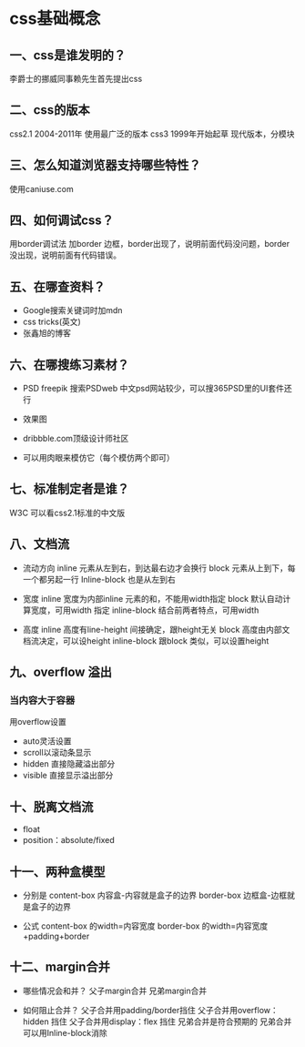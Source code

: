 # css基础概念

## 一、css是谁发明的？

李爵士的挪威同事赖先生首先提出css

## 二、css的版本

css2.1 2004-2011年 使用最广泛的版本
css3 1999年开始起草 现代版本，分模块

## 三、怎么知道浏览器支持哪些特性？

使用caniuse.com

## 四、如何调试css？

用border调试法
加border 边框，border出现了，说明前面代码没问题，border没出现，说明前面有代码错误。

## 五、在哪查资料？

* Google搜索关键词时加mdn
* css tricks(英文)
* 张鑫旭的博客

## 六、在哪搜练习素材？

* PSD
freepik 搜索PSDweb
中文psd网站较少，可以搜365PSD里的UI套件还行

* 效果图
* dribbble.com顶级设计师社区
* 可以用肉眼来模仿它（每个模仿两个即可）

## 七、标准制定者是谁？

W3C 可以看css2.1标准的中文版

## 八、文档流

* 流动方向
inline 元素从左到右，到达最右边才会换行
block 元素从上到下，每一个都另起一行
Inline-block 也是从左到右

* 宽度
inline 宽度为内部inline 元素的和，不能用width指定
block 默认自动计算宽度，可用width 指定
inline-block 结合前两者特点，可用width

* 高度
inline 高度有line-height 间接确定，跟height无关
block 高度由内部文档流决定，可以设height
inline-block 跟block 类似，可以设置height

## 九、overflow 溢出

### 当内容大于容器
用overflow设置
* auto灵活设置
* scroll以滚动条显示
* hidden 直接隐藏溢出部分
* visible 直接显示溢出部分

## 十、脱离文档流

* float
* position：absolute/fixed

## 十一、两种盒模型

* 分别是
content-box 内容盒-内容就是盒子的边界
border-box 边框盒-边框就是盒子的边界

* 公式
content-box 的width=内容宽度
border-box 的width=内容宽度+padding+border

## 十二、margin合并

* 哪些情况会和并？
父子margin合并
兄弟margin合并

* 如何阻止合并？
父子合并用padding/border挡住
父子合并用overflow：hidden 挡住
父子合并用display：flex 挡住
兄弟合并是符合预期的
兄弟合并可以用Inline-block消除




